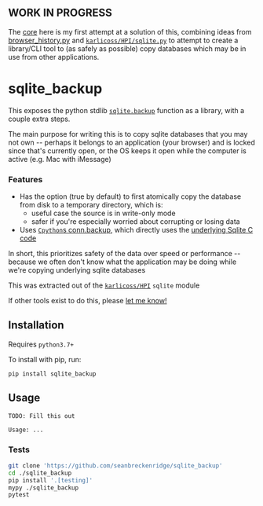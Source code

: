 ## WORK IN PROGRESS

The [core](./sqlite_backup/core.py) here is my first attempt at a solution of this, combining ideas from [browser_history.py](https://github.com/karlicoss/promnesia/blob/0e1e9a1ccd1f07b2a64336c18c7f41ca24fcbcd4/scripts/browser_history.py) and [`karlicoss/HPI/sqlite.py`](https://github.com/karlicoss/HPI/blob/a1f03f9c028df9d1898de2cc14f1df4fa6d8c471/my/core/sqlite.py#L33-L51) to attempt to create a library/CLI tool to (as safely as possible) copy databases which may be in use from other applications.

# sqlite_backup

This exposes the python stdlib [`sqlite.backup`](https://docs.python.org/3/library/sqlite3.html#sqlite3.Connection.backup) function as a library, with a couple extra steps.

The main purpose for writing this is to copy sqlite databases that you may not own -- perhaps it belongs to an application (your browser) and is locked since that's currently open, or the OS keeps it open while the computer is active (e.g. Mac with iMessage)

### Features

- Has the option (true by default) to first atomically copy the database from disk to a temporary directory, which is:
    - useful case the source is in write-only mode
    - safer if you're especially worried about corrupting or losing data
- Uses [`Cpython`s conn.backup](https://github.com/python/cpython/blob/main/Modules/_sqlite/connection.c#L1716), which directly uses the [underlying Sqlite C code](https://www.sqlite.org/c3ref/backup_finish.html)

In short, this prioritizes safety of the data over speed or performance -- because we often don't know what the application may be doing while we're copying underlying sqlite databases

This was extracted out of the [`karlicoss/HPI`](https://github.com/karlicoss/HPI/blob/a1f03f9c028df9d1898de2cc14f1df4fa6d8c471/my/core/sqlite.py#L33-L51) `sqlite` module

If other tools exist to do this, please [let me know!](#)

## Installation

Requires `python3.7+`

To install with pip, run:

    pip install sqlite_backup

## Usage

```
TODO: Fill this out

Usage: ...
```

### Tests

```bash
git clone 'https://github.com/seanbreckenridge/sqlite_backup'
cd ./sqlite_backup
pip install '.[testing]'
mypy ./sqlite_backup
pytest
```
